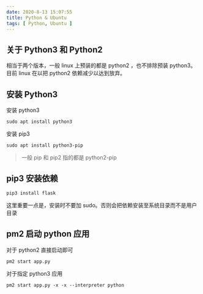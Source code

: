 ```yaml
---
date: 2020-8-13 15:07:55
title: Python & Ubuntu
tags: [ Python, Ubuntu ]
---
```


## 关于 Python3 和 Python2

相当于两个版本，一般 linux 上预装的都是 python2 ，也不排除预装 python3。目前 linux 在以把 python2 依赖减少以达到放弃。



## 安装 Python3

安装 python3

```
sudo apt install python3
```

安装 pip3

```
sudo apt install python3-pip
```



> 一般 pip 和 pip2 指的都是 python2-pip



## pip3 安装依赖

```
pip3 install flask
```

这里重要一点是，安装时不要加 sudo。否则会把依赖安装至系统目录而不是用户目录



## pm2 启动 python 应用

对于 python2 直接启动即可

```
pm2 start app.py
```



对于指定 python3 应用

```
pm2 start app.py -x -x --interpreter python
```

